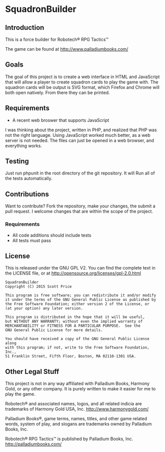 # SquadronBuilder

## Introduction

This is a force builder for Robotech&reg; RPG Tactics&trade; 

The game can be found at http://www.palladiumbooks.com/

## Goals

The goal of this project is to create a web interface in HTML and JavaScript
that will allow a player to create squadron cards to play the game with.  The
squadron cards will be output is SVG format, which Firefox and Chrome will both
open natively.  From there they can be printed.

## Requirements
* A recent web broswer that supports JavaScript

I was thinking about the project, written in PHP, and realized that PHP was not
the right language.  Using JavaScript worked much better, as a web server is not
needed.  The files can just be opened in a web browser, and everything works.

## Testing

Just run phpunit in the root directory of the git repository.  It will Run
all of the tests automatically.

## Contributions

Want to contribute?  Fork the repository, make your changes, the submit a pull
request.  I welcome changes that are within the scope of the project.

### Requirements
* All code additions should include tests
* All tests must pass

## License
This is released under the GNU GPL V2.  You can find the complete text in the
LICENSE file, or at http://opensource.org/licenses/gpl-2.0.html

    SquadronBuilder
    Copyright (C) 2015 Scott Price

    This program is free software; you can redistribute it and/or modify
    it under the terms of the GNU General Public License as published by
    the Free Software Foundation; either version 2 of the License, or
    (at your option) any later version.

    This program is distributed in the hope that it will be useful,
    but WITHOUT ANY WARRANTY; without even the implied warranty of
    MERCHANTABILITY or FITNESS FOR A PARTICULAR PURPOSE.  See the
    GNU General Public License for more details.

    You should have received a copy of the GNU General Public License along
    with this program; if not, write to the Free Software Foundation, Inc.,
    51 Franklin Street, Fifth Floor, Boston, MA 02110-1301 USA.


## Other Legal Stuff
This project is not in any way affiliated with Palladium Books, Harmony Gold, or 
any other company.  It is purely written to make it easier for me to play the
game.

Robotech® and associated names, logos, and all related indicia are trademarks
of Harmony Gold USA, Inc. http://www.harmonygold.com/

Palladium Books®, game terms, names, titles, and other game related words,
system of play, and slogans are trademarks owned by Palladium Books, Inc.

Robotech® RPG Tactics™ is published by Palladium Books, Inc.
http://palladiumbooks.com/
